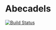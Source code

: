 # Abecadels
[![Build Status](https://travis-ci.org/abecadel/abecadels.svg?branch=master)](https://travis-ci.org/abecadel/abecadels)